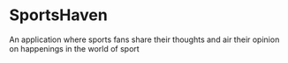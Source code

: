 # SportsHaven
An application where sports fans share their thoughts and air their opinion on happenings in the world of sport
